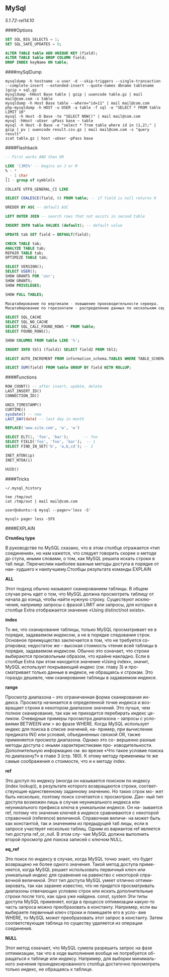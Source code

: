 MySql
-

*5.1.72-rel14.10*

####Options
````sql
SET SQL_BIG_SELECTS = 1;
SET SQL_SAFE_UPDATES = 0;
````

````sql
ALTER TABLE table ADD UNIQUE KEY (field);
ALTER TABLE table DROP COLUMN field;
DROP INDEX keyName ON table;
````

####mySqlDump

    mysqldump -h hostname -u user -d --skip-triggers --single-transaction --complete-insert --extended-insert --quote-names dbname tablename |gzip > sql.gz
    mysqldump -hHost Base table | gzip | uuencode table.gz | mail mail@com.com -s table
    mysqldump -h Host Base table --where="id=11" | mail mail@com.com
    php-mysqldump -h HOST -u USER -a table -f sql -e "SELECT * FROM table LIMIT 10"
    mysql -h Host -D Base -te "SELECT NOW()" | mail mail@com.com
    mysql -hHost -uUser -pPass base ~ table
    mysql -h Host -D Base -e "select * from table where id in (1,2);" | gzip | pv | uuencode result.csv.gz | mail mail@com.com -s "query result"
    zcat table.gz | host -uUser -pPass base

####Flashback
````sql
-- First works AND than OR

LIKE '[JM]%' -- begins on J or M
% - *
_ - 1 char
[] - group of symblols

COLLATE UTF8_GENERAL_CI LIKE

SELECT COALESCE(field, 0) FROM table; -- if field is null returns 0

OREDER BY ASC -- default ASC

LEFT OUTER JOIN -- search rows that not exists in second table

INSERT INTO table VALUES (default); -- default value

UPDATE tab SET field = DEFAULT(field);

CHECK TABLE tab;
ANALYZE TABLE tab;
REPAIR TABLE tab;
OPTIMIZE TABLE tab;

SELECT VERSION();
SELECT USER();
SHOW GRANTS FOR 'usr';
SHOW GRANTS;
SHOW PRIVILEGES;

SHOW FULL TABLES;

Масштабирование по вертикали - повышение производительности сервера.
Масштабирование по горезонтали - распределение данных по нескольким серверам (репликация).
````

````sql
SELECT SQL_CACHE
SELECT SQL_NO_CACHE
SELECT SQL_CALC_FOUND_ROWS * FROM table;
SELECT FOUND_ROWS();

SHOW COLUMNS FROM table LIKE '%';

INSERT INTO tbl1 (field1) SELECT field2 FROM tbl2;

SELECT AUTO_INCREMENT FROM information_schema.TABLES WHERE TABLE_SCHEMA = 'databaseName' AND TABLE_NAME = 'tableName';

SELECT SUM(field) FROM table GROUP BY field WITH ROLLUP;
````

####Functions
````sql
ROW_COUNT() -- after insert, update, delete
LAST_INSERT_ID()
CONNECTION_ID()

UNIX_TIMESTAMP()
CURTIME()
sysdate() -- now
LAST_DAY(date) -- last day in month

REPLACE('www.site.com', 'w', 'w')

SELECT ELT(1, 'foo', 'bar');       -- foo
SELECT FIELD('foo', 'foo', 'bar');  -- 1
SELECT FIND_IN_SET('b', 'a,b,cd'); -- 2

INET_ATON(ip)
INET_NTOA(i)

UUID()
````

####Tricks
````
~/.mysql_history

tee /tmp/out
cat /tmp/out | mail mail@com.com

user@ubuntu:~$ mysql --pager='less -S'

mysql> pager less -SFX
````

####EXPLAIN

**Столбец type**

В руководстве по MySQL сказано, что в этом столбце отражается «тип
соединения», но нам кажется, что следует говорить скорее о методе до­
ступа, иными словами, о том, как MySQL решила искать строки в таб­
лице. Перечислим наиболее важные методы доступа в порядке от наи-
худшего к наилучшему.Столбцы результата команды EXPLAIN

**ALL**

Этот подход обычно называют сканированием таб­лицы. В  общем
случае речь идет о том, что MySQL должна просмотреть таб­лицу от
начала до конца, чтобы найти нужную строку. Существуют исклю-
чения, например запросы с фразой LIMIT или запросы, для которых
в столбце Extra отображается значение «Using distinct/not exists».

**index**

То же, что сканирование таб­лицы, только MySQL просматривает ее
в  порядке, задаваемом индексом, а  не в  порядке следования строк.
Основное преимущество заключается в  том, что не требуется со-
ртировка; недостаток же – высокая стоимость чтения всей таб­лицы
в  порядке, задаваемом индексом. Обычно это означает, что строки
выбираются произвольным образом, что крайне накладно.
Если в  столбце Extra при этом находится значение «Using index»,
значит, MySQL использует покрывающий индекс (см. главу 3) и про-
сматривает только данные в  индексе, не обращаясь к  строкам. Это
гораздо дешевле, чем сканирование таб­лицы в задаваемом индексе.

**range**

Просмотр диапазона  – это ограниченная форма сканирования ин-
декса. Просмотр начинается в  определенной точке индекса и  воз-
вращает строки в  некотором диапазоне значений. Это лучше, чем
полное сканирование, так как не приходится перебирать индекс це-
ликом. Очевидные примеры просмотра диапазона – запросы с усло-
виями BETWEEN или > во фразе WHERE.
Когда MySQL использует индекс для поиска в списке значений, на-
пример, при вычислении предиката IN() или условий, объединенных
связкой OR, также применяется просмотр диапазона. Однако это со-
вершенно разные методы доступа с  иными характеристиками про-
изводительности. Дополнительную информацию см. во врезке «Что
такое условие поиска по диапазону?» в главе 3 (стр. 180).
К этому методу применимы те же самые соображения о стоимости,
что и к методу index.

**ref**

Это доступ по индексу (иногда он называется поиском по индексу
(index lookup)), в результате которого возвращаются строки, соответ-
ствующие единственному заданному значению. Но таких строк мо-
жет быть несколько, поэтому поиск сочетается с  просмотром. Дан-
ный тип доступа возможен лишь в  случае неуникального индекса
или неуникального префикса ключа в  уникальном индексе. Он на-
зывается ref, потому что значения ключей в индексе сравниваются
с  некоторой справочной (reference) величиной. Справочная величи-
на может быть как константой, так и значением из предыдущей таб­
лицы, если в запросе участвует несколько таб­лиц.
Одним из вариантов ref является тип доступа ref_or_null. В этом слу-
чае MySQL должна выполнить второй просмотр для поиска записей
с ключом NULL.

**eq_ref**

Это поиск по индексу в случае, когда MySQL точно знает, что будет
возвращено не более одного значения. Такой метод доступа приме-
няется, когда MySQL решает использовать первичный ключ или
уникальный индекс для сравнения на равенство с  некоторой спра-
вочной величиной. Этот тип доступа MySQL умеет отлично оптими-
зировать, так как заранее известно, что не придется просматривать
диапазоны отвечающих условию строк или искать дополнительные
строки после того, как одна уже найдена.
const, system
Эти типы доступа MySQL применяет, когда в процессе оптимизации
какую-то часть запроса можно преобразовать в константу. Например,
если вы выбираете первичный ключ строки и помещаете его в усло-
вие WHERE, то MySQL может преобразовать этот запрос в  константу.
Затем соответствующая таб­лица по существу удаляется из операции
соединения.

**NULL**

Этот метод означает, что MySQL сумела разрешить запрос на фазе
оптимизации, так что в ходе выполнения вообще не потребуется об-
ращаться к таб­лице или индексу. Например, для выборки минималь-
ного значения проиндексированного столбца достаточно просмотреть
только индекс, не обращаясь к таб­лице.
